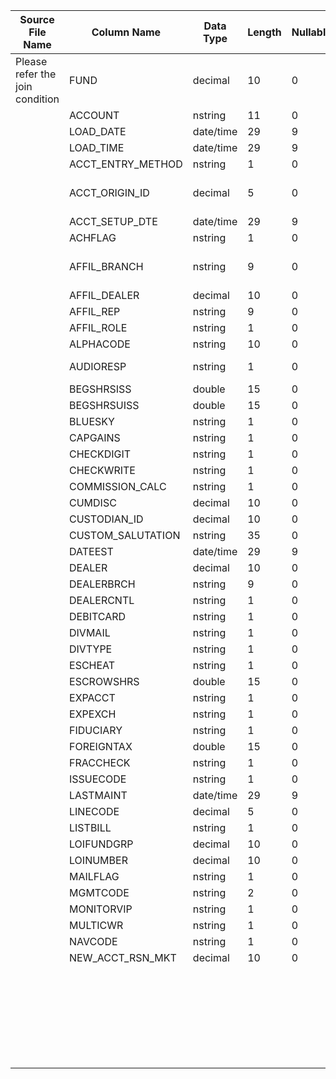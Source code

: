 |	Source File Name	|	Column Name	|	Data Type	|	Length	|	Nullable	|	PK	|	BK	|		|		|		|		|	Table Name	|	Target Table Name	|	Data Type	|	Length	|	Nullable	|	PK	|		|
|	---	|	---	|	---	|	---	|	---	|	---	|	---	|	---	|	---	|	---	|	---	|	---	|	---	|	---	|	---	|	---	|	---	|	---	|
|	Please refer the join condition	|	FUND	|	decimal	|	10	|	0	|		|		|	Default to 'AC'	|	'AC'	|		|		|	ACCT_MAINT_UPDATE	|	TRANS_CLASSIFICATION_CODE1	|	string	|	2	|		|		|		|
|		|	ACCOUNT	|	nstring	|	11	|	0	|		|		|	Default to '1'	|	'1'	|		|		|	ACCT_MAINT_UPDATE	|	TRANS_SEQUENCE_NUMBER1	|	string	|	1	|		|		|		|
|		|	LOAD_DATE	|	date/time	|	29	|	9	|		|		|	Default to  '02'	|	'02'	|		|		|	ACCT_MAINT_UPDATE	|	TRANS_TYPE_CODE	|	string	|	2	|		|		|		|
|		|	LOAD_TIME	|	date/time	|	29	|	9	|		|		|	Default to  '000'	|	'000'	|		|		|	ACCT_MAINT_UPDATE	|	TRANS_SUBTYPE_CODE	|	string	|	3	|		|		|		|
|		|	ACCT_ENTRY_METHOD	|	nstring	|	1	|	0	|		|		|	Default to  '  '	|	'  '	|		|		|	ACCT_MAINT_UPDATE	|	FILLER1	|	string	|	2	|		|		|		|
|		|	ACCT_ORIGIN_ID	|	decimal	|	5	|	0	|		|		|	add prefix of '0' to 'FUND'(incoming field)	|	"lpad(to_char(FUND_#),7,'0')"	|		|		|	ACCT_MAINT_UPDATE	|	FUND_CODE	|	string	|	7	|		|		|		|
|		|	ACCT_SETUP_DTE	|	date/time	|	29	|	9	|		|		|	Default to  'F'	|	'F'	|		|		|	ACCT_MAINT_UPDATE	|	CUSIP_FUND_CODE	|	string	|	1	|		|		|		|
|		|	ACHFLAG	|	nstring	|	1	|	0	|		|		|	Default to  '         '	|	'         '	|		|		|	ACCT_MAINT_UPDATE	|	FILLER2	|	string	|	9	|		|		|		|
|		|	AFFIL_BRANCH	|	nstring	|	9	|	0	|		|		|	add prefix of '0' to 'ACCOUNT'(incoming field)	|	"LPAD(to_char(ACCOUNT_NUMBER_in),11,'0')"	|		|		|	ACCT_MAINT_UPDATE	|	ACCOUNT_NUMBER	|	string	|	11	|		|		|		|
|		|	AFFIL_DEALER	|	decimal	|	10	|	0	|		|		|	Default to  'F'	|	'F'	|		|		|	ACCT_MAINT_UPDATE	|	CUSTOMER_ACCOUNT_CODE	|	string	|	1	|		|		|		|
|		|	AFFIL_REP	|	nstring	|	9	|	0	|		|		|	Default to  ' '	|	' '	|		|		|	ACCT_MAINT_UPDATE	|	DEALER_CONTROL_LEVEL_CODE	|	string	|	1	|		|		|		|
|		|	AFFIL_ROLE	|	nstring	|	1	|	0	|		|		|	Default to  '       '	|	'       '	|		|		|	ACCT_MAINT_UPDATE	|	DEALER_NUMBER	|	string	|	7	|		|		|		|
|		|	ALPHACODE	|	nstring	|	10	|	0	|		|		|	Default to  '         '	|	'         '	|		|		|	ACCT_MAINT_UPDATE	|	DEALER_BRANCH	|	string	|	9	|		|		|		|
|		|	AUDIORESP	|	nstring	|	1	|	0	|		|		|	to_char(SOCIALCODE) (Incoming field)	|	to_char(SOCIALCODE)	|		|		|	ACCT_MAINT_UPDATE	|	SOCIAL_CODE	|	string	|	3	|		|		|		|
|		|	BEGSHRSISS	|	double	|	15	|	0	|		|		|	Default to  '         '	|	'         '	|		|		|	ACCT_MAINT_UPDATE	|	SOCIAL_SEC_NO	|	string	|	9	|		|		|		|
|		|	BEGSHRSUISS	|	double	|	15	|	0	|		|		|	Default to  ' '	|	' '	|		|		|	ACCT_MAINT_UPDATE	|	SS_CODE	|	string	|	1	|		|		|		|
|		|	BLUESKY	|	nstring	|	1	|	0	|		|		|	Default to  ' '	|	' '	|		|		|	ACCT_MAINT_UPDATE	|	ACH_FLAG	|	string	|	1	|		|		|		|
|		|	CAPGAINS	|	nstring	|	1	|	0	|		|		|	Default to ' '	|	' '	|		|		|	ACCT_MAINT_UPDATE	|	CONFIRM_PRINT_CDE	|	string	|	1	|		|		|		|
|		|	CHECKDIGIT	|	nstring	|	1	|	0	|		|		|	Default to ' '	|	' '	|		|		|	ACCT_MAINT_UPDATE	|	ADDRESS_CHANGE_NOTIFY_CDE	|	string	|	1	|		|		|		|
|		|	CHECKWRITE	|	nstring	|	1	|	0	|		|		|	Default to  ' '	|	' '	|		|		|	ACCT_MAINT_UPDATE	|	DEALER_NUMBER_CHANGE_CDE	|	string	|	1	|		|		|		|
|		|	COMMISSION_CALC	|	nstring	|	1	|	0	|		|		|	Default to  '       '	|	'       '	|		|		|	ACCT_MAINT_UPDATE	|	BATCH_NUMBER	|	string	|	7	|		|		|		|
|		|	CUMDISC	|	decimal	|	10	|	0	|		|		|		|		|		|		|	ACCT_MAINT_UPDATE	|	EXTERNAL_CLASSIFICATION_CODE	|	string	|	2	|		|		|		|
|		|	CUSTODIAN_ID	|	decimal	|	10	|	0	|		|		|	chr(010)	|	chr(010)	|		|		|	ACCT_MAINT_UPDATE	|	FILLER3	|	string	|	1	|		|		|		|
|		|	CUSTOM_SALUTATION	|	nstring	|	35	|	0	|		|		|	Default to 'N'	|	N'	|		|		|	ACCT_MAINT_UPDATE	|	NEW_ACCOUNT_CDE	|	string	|	1	|		|		|		|
|		|	DATEEST	|	date/time	|	29	|	9	|		|		|		|		|		|		|	ACCT_MAINT_UPDATE	|	FILLER4	|	string	|	16	|		|		|		|
|		|	DEALER	|	decimal	|	10	|	0	|		|		|		|		|		|		|	ACCT_MAINT_UPDATE	|	ACCOUNT_TRANSACTION_SORT_AREA	|	string	|	60	|		|		|		|
|		|	DEALERBRCH	|	nstring	|	9	|	0	|		|		|	Default to 'AC'	|	'AC'	|		|		|	ACCT_MAINT_UPDATE	|	TRANS_CLASSIFICATION_CODE2	|	string	|	2	|		|		|		|
|		|	DEALERCNTL	|	nstring	|	1	|	0	|		|		|	Default to '2'	|	'2'	|		|		|	ACCT_MAINT_UPDATE	|	TRANS_SEQUENCE_NUMBER2	|	string	|	1	|		|		|		|
|		|	DEBITCARD	|	nstring	|	1	|	0	|		|		|	Default to  '     '	|	'     '	|		|		|	ACCT_MAINT_UPDATE	|	ZIP_DELIVERY_OFFICE_CODE	|	string	|	5	|		|		|		|
|		|	DIVMAIL	|	nstring	|	1	|	0	|		|		|	Default to '  '	|	'  '	|		|		|	ACCT_MAINT_UPDATE	|	FILLER5	|	string	|	2	|		|		|		|
|		|	DIVTYPE	|	nstring	|	1	|	0	|		|		|	Default to '   '	|	'   '	|		|		|	ACCT_MAINT_UPDATE	|	FOREIGN_TAX_RATE	|	string	|	3	|		|		|		|
|		|	ESCHEAT	|	nstring	|	1	|	0	|		|		|	Default to '          '	|	'          '	|		|		|	ACCT_MAINT_UPDATE	|	ALPHA_CODE	|	string	|	10	|		|		|		|
|		|	ESCROWSHRS	|	double	|	15	|	0	|		|		|	Default to '         '	|	'         '	|		|		|	ACCT_MAINT_UPDATE	|	CUMULATIVE_DISCOUNT_NUMBR	|	string	|	9	|		|		|		|
|		|	EXPACCT	|	nstring	|	1	|	0	|		|		|	Default to '         '	|	'         '	|		|		|	ACCT_MAINT_UPDATE	|	LOI_NUMBER	|	string	|	9	|		|		|		|
|		|	EXPEXCH	|	nstring	|	1	|	0	|		|		|	Default to ' '	|	' '	|		|		|	ACCT_MAINT_UPDATE	|	LINE_CODE	|	string	|	1	|		|		|		|
|		|	FIDUCIARY	|	nstring	|	1	|	0	|		|		|	Default to ' '	|	' '	|		|		|	ACCT_MAINT_UPDATE	|	DIVIDEND_OPTION_CODE	|	string	|	1	|		|		|		|
|		|	FOREIGNTAX	|	double	|	15	|	0	|		|		|	Default to ' '	|	' '	|		|		|	ACCT_MAINT_UPDATE	|	CAPITAL_GAINS_OPTION_CODE	|	string	|	1	|		|		|		|
|		|	FRACCHECK	|	nstring	|	1	|	0	|		|		|	Default to ' '	|	' '	|		|		|	ACCT_MAINT_UPDATE	|	EXPEDITED_EXCHANGE_CODE	|	string	|	1	|		|		|		|
|		|	ISSUECODE	|	nstring	|	1	|	0	|		|		|	Default to ' '	|	' '	|		|		|	ACCT_MAINT_UPDATE	|	EXPEDITED_REDEMPTION_CODE	|	string	|	1	|		|		|		|
|		|	LASTMAINT	|	date/time	|	29	|	9	|		|		|	Default to ' '	|	' '	|		|		|	ACCT_MAINT_UPDATE	|	SUB_ACCOUNT_CODE	|	string	|	1	|		|		|		|
|		|	LINECODE	|	decimal	|	5	|	0	|		|		|	Default to ' '	|	' '	|		|		|	ACCT_MAINT_UPDATE	|	PENALTY_WITHHOLD_OVERRIDE	|	string	|	1	|		|		|		|
|		|	LISTBILL	|	nstring	|	1	|	0	|		|		|	Default to ' '	|	' '	|		|		|	ACCT_MAINT_UPDATE	|	ADDR_CHG_CODE	|	string	|	1	|		|		|		|
|		|	LOIFUNDGRP	|	decimal	|	10	|	0	|		|		|		|		|		|		|	ACCT_MAINT_UPDATE	|	FROM_CUSIP_NUMBER	|	string	|	7	|		|		|		|
|		|	LOINUMBER	|	decimal	|	10	|	0	|		|		|	Default to '  '	|	'  '	|		|		|	ACCT_MAINT_UPDATE	|	FILLER6	|	string	|	2	|		|		|		|
|		|	MAILFLAG	|	nstring	|	1	|	0	|		|		|	Default to '       '	|	'       '	|		|		|	ACCT_MAINT_UPDATE	|	FROM_FUND_CODE	|	string	|	7	|		|		|		|
|		|	MGMTCODE	|	nstring	|	2	|	0	|		|		|	Default to ' '	|	' '	|		|		|	ACCT_MAINT_UPDATE	|	FROM_CUSIP_FUND_CODE	|	string	|	1	|		|		|		|
|		|	MONITORVIP	|	nstring	|	1	|	0	|		|		|	Default to '         '	|	'         '	|		|		|	ACCT_MAINT_UPDATE	|	FILLER7	|	string	|	9	|		|		|		|
|		|	MULTICWR	|	nstring	|	1	|	0	|		|		|	Default to '           '	|	'           '	|		|		|	ACCT_MAINT_UPDATE	|	FROM_ACCOUNT_NUMBER	|	string	|	11	|		|		|		|
|		|	NAVCODE	|	nstring	|	1	|	0	|		|		|	Default to ' '	|	' '	|		|		|	ACCT_MAINT_UPDATE	|	FROM_CUSTOMER_ACCOUNT_CODE	|	string	|	1	|		|		|		|
|		|	NEW_ACCT_RSN_MKT	|	decimal	|	10	|	0	|		|		|	chr(010)	|	chr(010)	|		|		|	ACCT_MAINT_UPDATE	|	FILLER8	|	string	|	1	|		|		|		|
|		|		|		|		|		|		|		|		|		|		|		|		|		|		|		|		|		|		|
|		|		|		|		|		|		|		|		|		|		|		|		|		|		|		|		|		|		|
|		|		|		|		|		|		|		|		|		|		|		|		|		|		|		|		|		|		|
|		|		|		|		|		|		|		|		|		|		|		|		|		|		|		|		|		|		|
|		|		|		|		|		|		|		|		|		|		|		|		|		|		|		|		|		|		|
|		|		|		|		|		|		|		|		|		|		|		|		|		|		|		|		|		|		|
|		|		|		|		|		|		|		|		|		|		|		|		|		|		|		|		|		|		|
|		|		|		|		|		|		|		|		|		|		|		|		|		|		|		|		|		|		|
|		|		|		|		|		|		|		|		|		|		|		|		|		|		|		|		|		|		|
|		|		|		|		|		|		|		|		|		|		|		|		|		|		|		|		|		|		|
|		|		|		|		|		|		|		|		|		|		|		|		|		|		|		|		|		|		|
|		|		|		|		|		|		|		|		|		|		|		|		|		|		|		|		|		|		|
|		|		|		|		|		|		|		|		|		|		|		|		|		|		|		|		|		|		|
|		|		|		|		|		|		|		|		|		|		|		|		|		|		|		|		|		|		|
|		|		|		|		|		|		|		|		|		|		|		|		|		|		|		|		|		|		|
|		|		|		|		|		|		|		|		|		|		|		|		|		|		|		|		|		|		|
|		|		|		|		|		|		|		|		|		|		|		|		|		|		|		|		|		|		|
|		|		|		|		|		|		|		|		|		|		|		|		|		|		|		|		|		|		|
|		|		|		|		|		|		|		|		|		|		|		|		|		|		|		|		|		|		|
|		|		|		|		|		|		|		|		|		|		|		|		|		|		|		|		|		|		|
|		|		|		|		|		|		|		|		|		|		|		|		|		|		|		|		|		|		|
|		|		|		|		|		|		|		|		|		|		|		|		|		|		|		|		|		|		|
|		|		|		|		|		|		|		|		|		|		|		|		|		|		|		|		|		|		|
|		|		|		|		|		|		|		|		|		|		|		|		|		|		|		|		|		|		|
|		|		|		|		|		|		|		|		|		|		|		|		|		|		|		|		|		|		|
|		|		|		|		|		|		|		|		|		|		|		|		|		|		|		|		|		|		|
|		|		|		|		|		|		|		|		|		|		|		|		|		|		|		|		|		|		|
